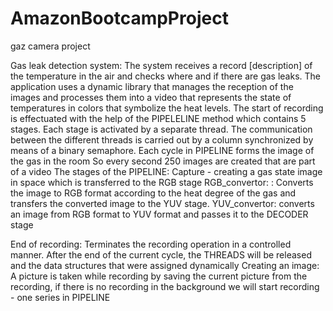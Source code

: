 # AmazonBootcampProject

gaz camera project

Gas leak detection system: The system receives a record [description] of the temperature in the air and checks where and if there are gas leaks. The application uses a dynamic library that manages the reception of the images and processes them into a video that represents the state of temperatures in colors that symbolize the heat levels. The start of recording is effectuated with the help of the PIPELELINE method which contains 5 stages. Each stage is activated by a separate thread. The communication between the different threads is carried out by a column synchronized by means of a binary semaphore. Each cycle in PIPELINE forms the image of the gas in the room So every second 250 images are created that are part of a video The stages of the PIPELINE: Capture - creating a gas state image in space which is transferred to the RGB stage RGB_convertor: : Converts the image to RGB format according to the heat degree of the gas and transfers the converted image to the YUV stage. YUV_convertor: converts an image from RGB format to YUV format and passes it to the DECODER stage

End of recording: Terminates the recording operation in a controlled manner. After the end of the current cycle, the THREADS will be released and the data structures that were assigned dynamically Creating an image: A picture is taken while recording by saving the current picture from the recording, if there is no recording in the background we will start recording - one series in PIPELINE
